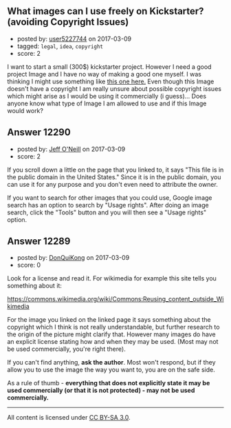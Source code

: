 ## What images can I use freely on Kickstarter? (avoiding Copyright Issues)

- posted by: [user5227744](https://stackexchange.com/users/6790377/user5227744) on 2017-03-09
- tagged: `legal`, `idea`, `copyright`
- score: 2

I want to start a small (300$) kickstarter project. However I need a good project Image and I have no way of making a good one myself. I was thinking I might use something like [this one here.][1] Even though this Image doesn't have a copyright I am really unsure about possible copyright issues which might arise as I would be using it commercially (i guess)... Does anyone know what type of Image I am allowed to use and if this Image would work?


  [1]: https://commons.wikimedia.org/wiki/File:ISS034E016601_-_Stratocumulus_Clouds_-_Pacific_Ocean.jpg


## Answer 12290

- posted by: [Jeff O'Neill](https://stackexchange.com/users/46273/jeff-o-neill) on 2017-03-09
- score: 2

If you scroll down a little on the page that you linked to, it says "This file is in the public domain in the United States."  Since it is in the public domain, you can use it for any purpose and you don't even need to attribute the owner.

If you want to search for other images that you could use, Google image search has an option to search by "Usage rights".  After doing an image search, click the "Tools" button and you will then see a "Usage rights" option.


## Answer 12289

- posted by: [DonQuiKong](https://stackexchange.com/users/9739821/donquikong) on 2017-03-09
- score: 0

Look for a license and read it. For wikimedia for example this site tells you something about it:

https://commons.wikimedia.org/wiki/Commons:Reusing_content_outside_Wikimedia

For the image you linked on the linked page it says something about the copyright which I think is not really understandable, but further research to the origin of the picture might clarify that. However many images do have an explicit license stating how and when they may be used. (Most may not be used commercially, you're right there). 

If you can't find anything, **ask the author**. Most won't respond, but if they allow you to use the image the way you want to, you are on the safe side.

As a rule of thumb - **everything that does not explicitly state it may be used commercially (or that it is not protected) - may not be used commercially.**



---

All content is licensed under [CC BY-SA 3.0](https://creativecommons.org/licenses/by-sa/3.0/).
